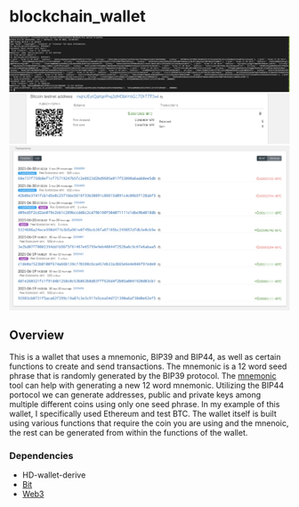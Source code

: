 # blockchain_wallet

![one](images/one.jpg)
![two](images/two.jpg)
![three](images/three.jpg)


## Overview
  This is a wallet that uses a mnemonic, BIP39 and BIP44, as well as certain functions to create and send transactions. The mnemonic is a 12 word seed phrase that is randomly generated by the BIP39 protocol. The [mnemonic](https://iancoleman.io/bip39/) tool can help with generating a new 12 word mnemonic. Utilizing the BIP44 portocol we can generate addresses, public and private keys among multiple different coins using only one seed phrase. In my example of this wallet, I specifically used Ethereum and test BTC. The wallet itself is built using various functions that require the coin you are using and the mnenoic, the rest can be generated from within the functions of the wallet. 
  
### Dependencies

  - HD-wallet-derive
  - [Bit](https://ofek.dev/bit/)
  - [Web3](https://github.com/ethereum/web3.py)
